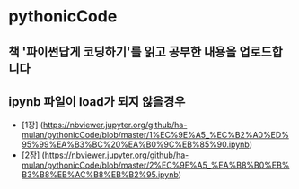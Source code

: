 # pythonicCode

## 책 '파이썬답게 코딩하기'를 읽고 공부한 내용을 업로드합니다

## ipynb 파일이 load가 되지 않을경우 
* [1장] (https://nbviewer.jupyter.org/github/ha-mulan/pythonicCode/blob/master/1%EC%9E%A5_%EC%B2%A0%ED%95%99%EA%B3%BC%20%EA%B0%9C%EB%85%90.ipynb)
* [2장] (https://nbviewer.jupyter.org/github/ha-mulan/pythonicCode/blob/master/2%EC%9E%A5_%EA%B8%B0%EB%B3%B8%EB%AC%B8%EB%B2%95.ipynb)
